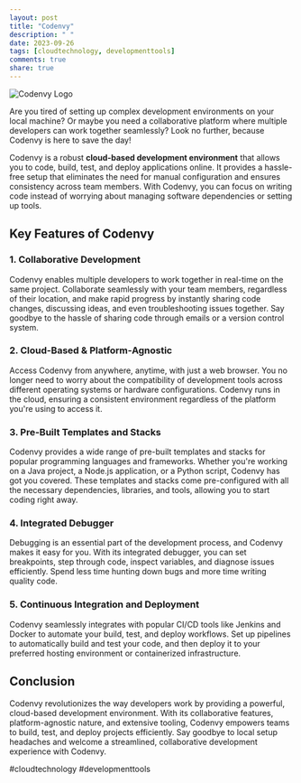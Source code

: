 ```yaml
---
layout: post
title: "Codenvy"
description: " "
date: 2023-09-26
tags: [cloudtechnology, developmenttools]
comments: true
share: true
---
```


![Codenvy Logo](https://example.com/codenvy-logo.png)

Are you tired of setting up complex development environments on your local machine? Or maybe you need a collaborative platform where multiple developers can work together seamlessly? Look no further, because Codenvy is here to save the day!

Codenvy is a robust **cloud-based development environment** that allows you to code, build, test, and deploy applications online. It provides a hassle-free setup that eliminates the need for manual configuration and ensures consistency across team members. With Codenvy, you can focus on writing code instead of worrying about managing software dependencies or setting up tools.

## Key Features of Codenvy

### 1. **Collaborative Development**
Codenvy enables multiple developers to work together in real-time on the same project. Collaborate seamlessly with your team members, regardless of their location, and make rapid progress by instantly sharing code changes, discussing ideas, and even troubleshooting issues together. Say goodbye to the hassle of sharing code through emails or a version control system.

### 2. **Cloud-Based & Platform-Agnostic**
Access Codenvy from anywhere, anytime, with just a web browser. You no longer need to worry about the compatibility of development tools across different operating systems or hardware configurations. Codenvy runs in the cloud, ensuring a consistent environment regardless of the platform you're using to access it.

### 3. **Pre-Built Templates and Stacks**
Codenvy provides a wide range of pre-built templates and stacks for popular programming languages and frameworks. Whether you're working on a Java project, a Node.js application, or a Python script, Codenvy has got you covered. These templates and stacks come pre-configured with all the necessary dependencies, libraries, and tools, allowing you to start coding right away.

### 4. **Integrated Debugger**
Debugging is an essential part of the development process, and Codenvy makes it easy for you. With its integrated debugger, you can set breakpoints, step through code, inspect variables, and diagnose issues efficiently. Spend less time hunting down bugs and more time writing quality code.

### 5. **Continuous Integration and Deployment**
Codenvy seamlessly integrates with popular CI/CD tools like Jenkins and Docker to automate your build, test, and deploy workflows. Set up pipelines to automatically build and test your code, and then deploy it to your preferred hosting environment or containerized infrastructure.

## Conclusion

Codenvy revolutionizes the way developers work by providing a powerful, cloud-based development environment. With its collaborative features, platform-agnostic nature, and extensive tooling, Codenvy empowers teams to build, test, and deploy projects efficiently. Say goodbye to local setup headaches and welcome a streamlined, collaborative development experience with Codenvy.

#cloudtechnology #developmenttools